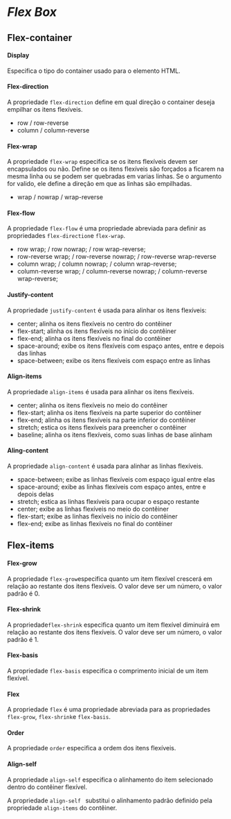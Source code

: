 # ***Flex Box***



## **Flex-container**

#### Display

 Especifica o tipo do container usado para o elemento HTML.



#### Flex-direction

A propriedade `flex-direction` define em qual direção o container deseja empilhar os itens flexíveis.

* row / row-reverse
* column / column-reverse



#### Flex-wrap

A propriedade `flex-wrap` especifica se os itens flexíveis devem ser encapsulados ou não. Define se os itens flexíveis são forçados a ficarem na mesma linha ou se podem ser quebradas em varias linhas. Se o argumento for valido, ele define a direção em que as linhas são empilhadas.

* wrap / nowrap / wrap-reverse



#### Flex-flow

A propriedade `flex-flow` é uma propriedade abreviada para definir as propriedades `flex-direction`e `flex-wrap`. 

* row wrap; / row nowrap; / row wrap-reverse;
* row-reverse wrap; / row-reverse nowrap; / row-reverse wrap-reverse
* column wrap; / column nowrap; / column wrap-reverse;
* column-reverse wrap; / column-reverse nowrap; / column-reverse wrap-reverse;



#### Justify-content

A propriedade `justify-content` é usada para alinhar os itens flexíveis:

* center; alinha os itens flexíveis no centro do contêiner
* flex-start; alinha os itens flexíveis no início do contêiner
* flex-end; alinha os itens flexíveis no final do contêiner
* space-around; exibe os itens flexíveis com espaço antes, entre e depois das linhas
* space-between; exibe os itens flexíveis com espaço entre as linhas



#### Align-items

A propriedade `align-items` é usada para alinhar os itens flexíveis.

* center; alinha os itens flexíveis no meio do contêiner
* flex-start; alinha os itens flexíveis na parte superior do contêiner
* flex-end; alinha os itens flexíveis na parte inferior do contêiner
* stretch; estica os itens flexíveis para preencher o contêiner
* baseline; alinha os itens flexíveis, como suas linhas de base alinham



#### Aling-content

A propriedade `align-content` é usada para alinhar as linhas flexíveis.

* space-between; exibe as linhas flexíveis com espaço igual entre elas
* space-around; exibe as linhas flexíveis com espaço antes, entre e depois delas
* stretch; estica as linhas flexíveis para ocupar o espaço restante
* center; exibe as linhas flexíveis no meio do contêiner
* flex-start; exibe as linhas flexíveis no início do contêiner
* flex-end; exibe as linhas flexíveis no final do contêiner



## Flex-items

#### Flex-grow

A propriedade `flex-grow`especifica quanto um item flexível crescerá em relação ao restante dos itens flexíveis. O valor deve ser um número, o valor padrão é 0.



#### Flex-shrink

A propriedade`flex-shrink` especifica quanto um item flexível diminuirá em relação ao restante dos itens flexíveis. O valor deve ser um número, o valor padrão é 1.



#### Flex-basis

A propriedade `flex-basis` especifica o comprimento inicial de um item flexível.



#### Flex

A propriedade `flex` é uma propriedade abreviada para as propriedades `flex-grow`, `flex-shrink`e `flex-basis`.



#### Order

A propriedade `order` especifica a ordem dos itens flexíveis.



#### Align-self

A propriedade `align-self` especifica o alinhamento do item selecionado dentro do contêiner flexível.

A propriedade `align-self ` substitui o alinhamento padrão definido pela propriedade `align-items` do contêiner.